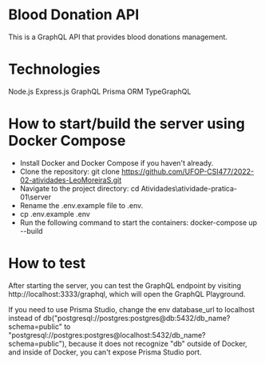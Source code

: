# Blood Donation API

This is a GraphQL API that provides blood donations management.

# Technologies
Node.js
Express.js
GraphQL
Prisma ORM
TypeGraphQL

# How to start/build the server using Docker Compose
- Install Docker and Docker Compose if you haven't already.
- Clone the repository: git clone https://github.com/UFOP-CSI477/2022-02-atividades-LeoMoreiraS.git
- Navigate to the project directory: cd Atividades\atividade-pratica-01\server
- Rename the .env.example file to .env.
- cp .env.example .env
- Run the following command to start the containers:
 docker-compose up --build

# How to test
After starting the server, you can test the GraphQL endpoint by visiting http://localhost:3333/graphql, which will open the GraphQL Playground.

If you need to use Prisma Studio, change the env database_url to localhost instead of db("postgresql://postgres:postgres@db:5432/db_name?schema=public" to "postgresql://postgres:postgres@localhost:5432/db_name?schema=public"), because it does not recognize "db" outside of Docker, and inside of Docker, you can't expose Prisma Studio port.
